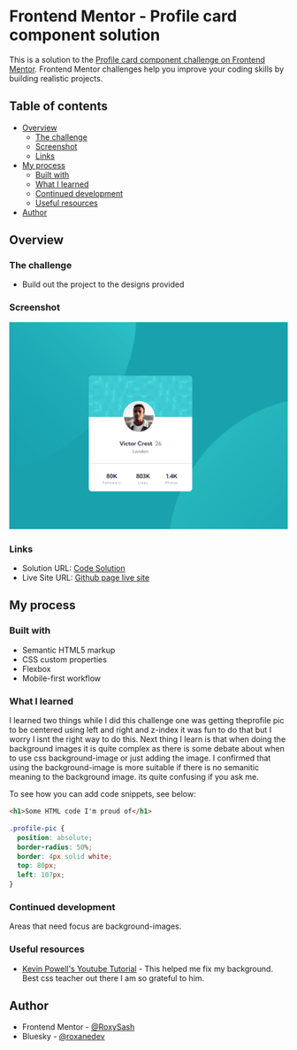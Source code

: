 # Frontend Mentor - Profile card component solution

This is a solution to the [Profile card component challenge on Frontend Mentor](https://www.frontendmentor.io/challenges/profile-card-component-cfArpWshJ). Frontend Mentor challenges help you improve your coding skills by building realistic projects. 

## Table of contents

- [Overview](#overview)
  - [The challenge](#the-challenge)
  - [Screenshot](#screenshot)
  - [Links](#links)
- [My process](#my-process)
  - [Built with](#built-with)
  - [What I learned](#what-i-learned)
  - [Continued development](#continued-development)
  - [Useful resources](#useful-resources)
- [Author](#author)



## Overview

### The challenge

- Build out the project to the designs provided

### Screenshot

![Snip of Desktop View](./images/Adjusted%20correct%20bg%20css.png)


### Links

- Solution URL: [Code Solution](https://github.com/RoxySash/Profile-Card-Component-2.git)
- Live Site URL: [Github page live site](https://roxysash.github.io/Profile-Card-Component-2/)

## My process

### Built with

- Semantic HTML5 markup
- CSS custom properties
- Flexbox
- Mobile-first workflow



### What I learned

I learned two things while I did this challenge one was getting theprofile pic to be centered using left and right and z-index it was fun to do that but I worry I isnt the right way to do this. Next thing I learn is that when doing the background images it is quite complex as there is some debate about when to use css background-image or just adding the image. I confirmed that using the background-image is more  suitable if there is no semanitic meaning to the background image. its quite confusing if you ask me.

To see how you can add code snippets, see below:

```html
<h1>Some HTML code I'm proud of</h1>
```
```css
.profile-pic {
  position: absolute;
  border-radius: 50%;
  border: 4px solid white;
  top: 80px;
  left: 107px;
}
```



### Continued development

Areas that need focus are background-images. 

### Useful resources

- [Kevin Powell's Youtube Tutorial](https://youtu.be/3T_Jy1CqH9k?si=624nPxromYd3FX7t) - This helped me fix my background. Best css teacher out there I am so grateful to him.


## Author

- Frontend Mentor - [@RoxySash](https://www.frontendmentor.io/profile/RoxySash)
- Bluesky - [@roxanedev](https://bsky.app/profile/roxanedev.bsky.social)


